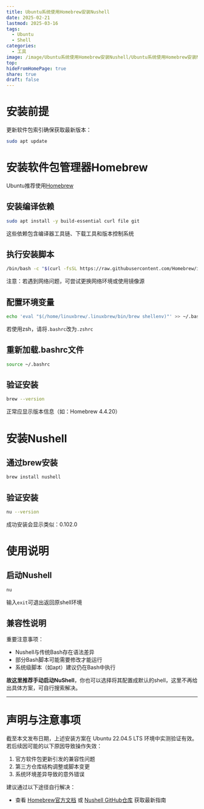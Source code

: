 ```yaml
---
title: Ubuntu系统使用Homebrew安装Nushell
date: 2025-02-21
lastmod: 2025-03-16
tags:
  - Ubuntu
  - Shell
categories:
  - 工具
image: /image/Ubuntu系统使用Homebrew安装Nushell/Ubuntu系统使用Homebrew安装Nushell.jpg
top: 
hideFromHomePage: true
share: true
draft: false
---
```


# 安装前提

更新软件包索引确保获取最新版本：
```bash
sudo apt update
```
# 安装软件包管理器Homebrew

Ubuntu推荐使用[Homebrew](https://brew.sh/)
## 安装编译依赖
```bash
sudo apt install -y build-essential curl file git
```
这些依赖包含编译器工具链、下载工具和版本控制系统
## 执行安装脚本
```bash
/bin/bash -c "$(curl -fsSL https://raw.githubusercontent.com/Homebrew/install/HEAD/install.sh)"
```
注意：若遇到网络问题，可尝试更换网络环境或使用镜像源
## 配置环境变量
```bash
echo 'eval "$(/home/linuxbrew/.linuxbrew/bin/brew shellenv)"' >> ~/.bashrc
```
若使用zsh，请将`.bashrc`改为`.zshrc`
## 重新加载.bashrc文件
```bash
source ~/.bashrc
```
## 验证安装
```bash
brew --version
```
正常应显示版本信息（如：Homebrew 4.4.20）
# 安装Nushell
## 通过brew安装
```bash
brew install nushell
```
## 验证安装
```bash
nu --version
```
成功安装会显示类似：0.102.0
# 使用说明
## 启动Nushell
```bash
nu
```
输入`exit`可退出返回原shell环境
## 兼容性说明
重要注意事项：

- Nushell与传统Bash存在语法差异
- 部分Bash脚本可能需要修改才能运行
- 系统级脚本（如apt）建议仍在Bash中执行

**故这里推荐手动启动NuShell**，你也可以选择将其配置成默认的shell，这里不再给出具体方案，可自行搜索解决。

---

# 声明与注意事项
截至本文发布日期，上述安装方案在 Ubuntu 22.04.5 LTS 环境中实测验证有效。若后续因可能的以下原因导致操作失效：

1. 官方软件包更新引发的兼容性问题
2. 第三方仓库结构调整或脚本变更
3. 系统环境差异导致的意外错误

建议通过以下途径自行解决：  
- 查看 [Homebrew官方文档](https://brew.sh/) 或 [Nushell GitHub仓库](https://github.com/nushell/nushell) 获取最新指南